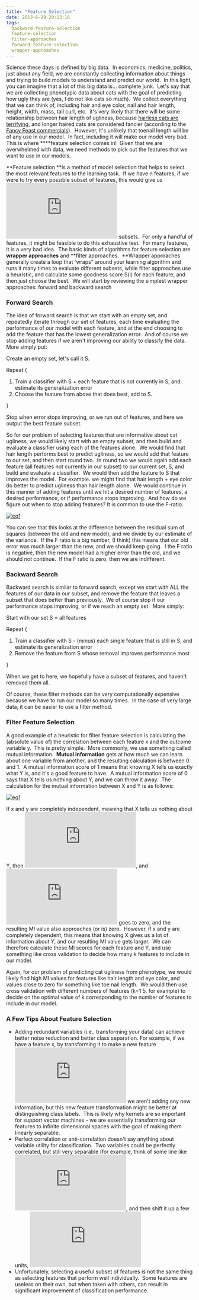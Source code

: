 ```yaml
---
title: "Feature Selection"
date: 2013-6-29 20:13:16
tags:
  backward-feature-selection
  feature-selection
  filter-approaches
  forward-feature-selection
  wrapper-approaches
---
```



Science these days is defined by big data.  In economics, medicine, politics, just about any field, we are constantly collecting information about things and trying to build models to understand and predict our world.  In this light, you can imagine that a lot of this big data is... complete junk.  Let's say that we are collecting phenotypic data about cats with the goal of predicting how ugly they are (yes, I do not like cats so much).  We collect everything that we can think of, including hair and eye color, nail and hair length, height, width, mass, tail curl, etc.  it's very likely that there will be some relationship between hair length of ugliness, because [hairless cats are terrifying](https://www.google.com/search?q=hairless+cat&hl=en&tbm=isch&tbo=u&source=univ&sa=X&ei=QDXPUcHxCMnxigK6_ICwCA&ved=0CDwQsAQ&biw=746&bih=598#hl=en&tbm=isch&q=scary%20hairless%20cat&revid=1546664648&ei=TDXPUc6yI-KniQLppoDwDg&ved=0CA0QsyU&bav=on.2,or.r_cp.r_qf.&bvm=bv.48572450,d.cGE&fp=c1494d1c907999f3&biw=746&bih=598&imgdii=_), and longer haired cats are considered fancier (according to the [Fancy Feast commercials](http://www.youtube.com/watch?v=umczO5Y5Av0)).  However, it's unlikely that toenail length will be of any use in our model.  In fact, including it will make our model very bad.  This is where ****feature selection comes in!  Given that we are overwhelmed with data, we need methods to pick out the features that we want to use in our models.

**Feature selection **is a method of model selection that helps to select the most relevant features to the learning task.  If we have n features, if we were to try every possible subset of features, this would give us ![2^n](http://l.wordpress.com/latex.php?latex=2%5En&bg=FFFFFF&fg=470229&s=1 "2^n") subsets.  For only a handful of features, it might be feasible to do this exhaustive test.  For many features, it is a very bad idea.  The basic kinds of algorithms for feature selection are **wrapper approaches** and **filter approaches.  **Wrapper approaches generally create a loop that 'wraps" around your learning algorithm and runs it many times to evaluate different subsets, while filter approaches use a heuristic, and calculate some goodness score S(i) for each feature, and then just choose the best.  We will start by reviewing the simplest wrapper approaches: forward and backward search

### Forward Search

The idea of forward search is that we start with an empty set, and repeatedly iterate through our set of features, each time evaluating the performance of our model with each feature, and at the end choosing to add the feature that has the lowest generalization error.  And of course we stop adding features if we aren't improving our ability to classify the data.  More simply put:

Create an empty set, let's call it S.

Repeat {

1. Train a classifier with S + each feature that is not currently in S, and estimate its generalization error
2. Choose the feature from above that does best, add to S.

}

Stop when error stops improving, or we run out of features, and here we output the best feature subset.

So for our problem of selecting features that are informative about cat ugliness, we would likely start with an empty subset, and then build and evaluate a classifier using each of the features alone.  We would find that hair length performs best to predict ugliness, so we would add that feature to our set, and then start round two.  In round two we would again add each feature (all features not currently in our subset) to our current set, S, and build and evaluate a classifier.  We would then add the feature to S that improves the model.  For example. we might find that hair length + eye color do better to predict ugliness than hair length alone.  We would continue in this manner of adding features until we hit a desired number of features, a desired performance, or if performance stops improving.  And how do we figure out when to stop adding features? It is common to use the F-ratio:

[![eq1](http://www.vbmis.com/learn/wp-content/uploads/2013/06/eq125.png)](http://www.vbmis.com/learn/wp-content/uploads/2013/06/eq125.png)

You can see that this looks at the difference between the residual sum of squares (between the old and new model), and we divide by our estimate of the variance.  If the F ratio is a big number, (I think) this means that our old error was much larger than the new, and we should keep going.  I the F ratio is negative, then the new model had a higher error than the old, and we should not continue.  If the F ratio is zero, then we are indifferent.

### Backward Search

Backward search is similar to forward search, except we start with ALL the features of our data in our subset, and remove the feature that leaves a subset that does better than previously.  We of course stop if our performance stops improving, or if we reach an empty set.  More simply:

Start with our set S = all features

Repeat {

1. Train a classifier with S - (minus) each single feature that is still in S, and estimate its generalization error
2. Remove the feature from S whose removal improves performance most

}

When we get to here, we hopefully have a subset of features, and haven't removed them all.

Of course, these filter methods can be very computationally expensive because we have to run our model so many times.  In the case of very large data, it can be easier to use a filter method.

### Filter Feature Selection

A good example of a heuristic for filter feature selection is calculating the (absolute value of) the correlation between each feature x and the outcome variable y.  This is pretty simple.  More commonly, we use something called mutual information.  **Mutual information** gets at how much we can learn about one variable from another, and the resulting calculation is between 0 and 1.  A mutual information score of 1 means that knowing X tells us exactly what Y is, and it's a good feature to have.  A mutual information score of 0 says that X tells us nothing about Y, and we can throw it away.  The calculation for the mutual information between X and Y is as follows:

[![eq1](http://www.vbmis.com/learn/wp-content/uploads/2013/06/eq115.png)](http://www.vbmis.com/learn/wp-content/uploads/2013/06/eq115.png)

If x and y are completely independent, meaning that X tells us nothing about Y, then ![p(x,y) = p(x)p(y)](http://l.wordpress.com/latex.php?latex=p%28x%2Cy%29%20%3D%20p%28x%29p%28y%29&bg=FFFFFF&fg=470229&s=1 "p(x,y) = p(x)p(y)"), and ![log(1)](http://l.wordpress.com/latex.php?latex=log%281%29&bg=FFFFFF&fg=470229&s=1 "log(1)") goes to zero, and the resulting MI value also approaches (or is) zero.  However, if x and y are completely dependent, this means that knowing X gives us a lot of information about Y, and our resulting MI value gets larger.  We can therefore calculate these MI scores for each feature and Y, and use something like cross validation to decide how many k features to include in our model.

Again, for our problem of predicting cat ugliness from phenotype, we would likely find high MI values for features like hair length and eye color, and values close to zero for something like toe nail length.  We would then use cross validation with different numbers of features (k=1:5, for example) to decide on the optimal value of k corresponding to the number of features to include in our model.

### A Few Tips About Feature Selection

- <span style="line-height: 13px;">Adding redundant variables (i.e., transforming your data) can achieve better noise reduction and better class separation. For example, if we have a feature x, by transforming it to make a new feature ![x_2](http://l.wordpress.com/latex.php?latex=x_2&bg=FFFFFF&fg=470229&s=1 "x_2") we aren't adding any new information, but this new feature transformation might be better at distinguishing class labels.  This is likely why kernels are so important for support vector machines - we are essentially transforming our features to infinite dimensional spaces with the goal of making them linearly separable.</span>
- Perfect correlation or anti-correlation doesn't say anything about variable utility for classification.  Two variables could be perfectly correlated, but still very separable (for example, think of some line like ![Y=2x](http://l.wordpress.com/latex.php?latex=Y%3D2x&bg=FFFFFF&fg=470229&s=1 "Y=2x"), and then shift it up a few units, ![Y=2X+3](http://l.wordpress.com/latex.php?latex=Y%3D2X%2B3&bg=FFFFFF&fg=470229&s=1 "Y=2X+3")
- Unfortunately, selecting a useful subset of features is not the same thing as selecting features that perform well individually.  Some features are useless on their own, but when taken with others, can result in significant improvement of classification performance.


